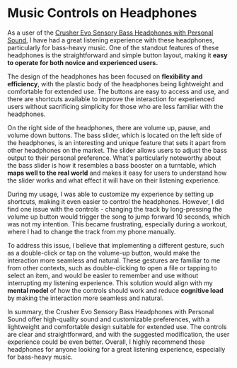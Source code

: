 # Music Controls on Headphones
As a user of the [Crusher Evo Sensory Bass Headphones with Personal Sound](https://www.skullcandy.com/crusher-evo-wireless-headphones/), I have had a great listening experience with these headphones, particularly for bass-heavy music. One of the standout features of these headphones is the straightforward and simple button layout, making it **easy to operate for both novice and experienced users.**



The design of the headphones has been focused on **flexibility and efficiency**, with the plastic body of the headphones being lightweight and comfortable for extended use. The buttons are easy to access and use, and there are shortcuts available to improve the interaction for experienced users without sacrificing simplicity for those who are less familiar with the headphones.

On the right side of the headphones, there are volume up, pause, and volume down buttons. The bass slider, which is located on the left side of the headphones, is an interesting and unique feature that sets it apart from other headphones on the market. The slider allows users to adjust the bass output to their personal preference. What's particularly noteworthy about the bass slider is how it resembles a bass booster on a turntable, which **maps well to the real world** and makes it easy for users to understand how the slider works and what effect it will have on their listening experience.

During my usage, I was able to customize my experience by setting up shortcuts, making it even easier to control the headphones. However, I did find one issue with the controls - changing the track by long-pressing the volume up button would trigger the song to jump forward 10 seconds, which was not my intention. This became frustrating, especially during a workout, where I had to change the track from my phone manually.

To address this issue, I believe that implementing a different gesture, such as a double-click or tap on the volume-up button, would make the interaction more seamless and natural. These gestures are familiar to me from other contexts, such as double-clicking to open a file or tapping to select an item, and would be easier to remember and use without interrupting my listening experience. This solution would align with my **mental model** of how the controls should work and reduce **cognitive load** by making the interaction more seamless and natural.

In summary, the Crusher Evo Sensory Bass Headphones with Personal Sound offer high-quality sound and customizable preferences, with a lightweight and comfortable design suitable for extended use. The controls are clear and straightforward, and with the suggested modification, the user experience could be even better. Overall, I highly recommend these headphones for anyone looking for a great listening experience, especially for bass-heavy music.
